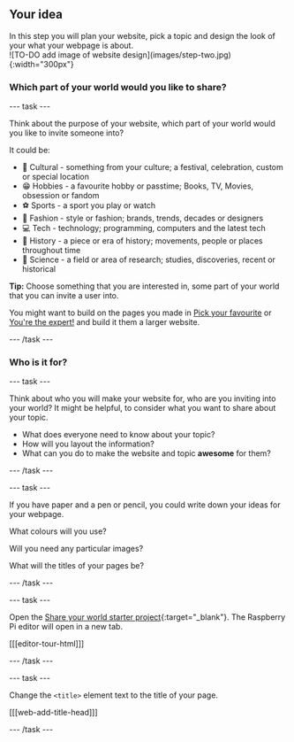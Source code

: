 ## Your idea

<div style="display: flex; flex-wrap: wrap">
<div style="flex-basis: 200px; flex-grow: 1; margin-right: 15px;">
In this step you will plan your website, pick a topic and design the look of your what your webpage is about.
</div>
<div>
![TO-DO add image of website design](images/step-two.jpg){:width="300px"}
</div>
</div>

### Which part of your world would you like to share?

--- task ---

Think about the purpose of your website, which part of your world would you like to invite someone into? 

It could be:   
+ 🎊 Cultural - something from your culture; a festival, celebration, custom or special location
+ 😁 Hobbies - a favourite hobby or passtime; Books, TV, Movies, obsession or fandom
+ ⚽️ Sports - a sport you play or watch
+ 👗 Fashion - style or fashion; brands, trends, decades or designers
+ 💻 Tech - technology; programming, computers and the latest tech
+ 📙 History - a piece or era of history; movements, people or places throughout time
+ 🔬 Science - a field or area of research; studies, discoveries, recent or historical

**Tip:** Choose something that you are interested in, some part of your world that you can invite a user into.

You might want to build on the pages you made in [Pick your favourite]() or [You're the expert!]() and build it them a larger website.

--- /task ---

### Who is it for?

--- task ---

Think about who you will make your website for, who are you inviting into your world? It might be helpful, to consider what you want to share about your topic.

+ What does everyone need to know about your topic?
+ How will you layout the information?
+ What can you do to make the website and topic **awesome** for them?

--- /task ---

--- task ---

If you have paper and a pen or pencil, you could write down your ideas for your webpage.

What colours will you use?

Will you need any particular images?

What will the titles of your pages be?

--- /task ---

--- task ---

Open the [Share your world starter project](https://editor.raspberrypi.org/en/projects/share-your-world-starter){:target="_blank"}. The Raspberry Pi editor will open in a new tab.

[[[editor-tour-html]]]

--- /task ---

--- task ---

Change the `<title>` element text to the title of your page. 

[[[web-add-title-head]]]

--- /task ---
